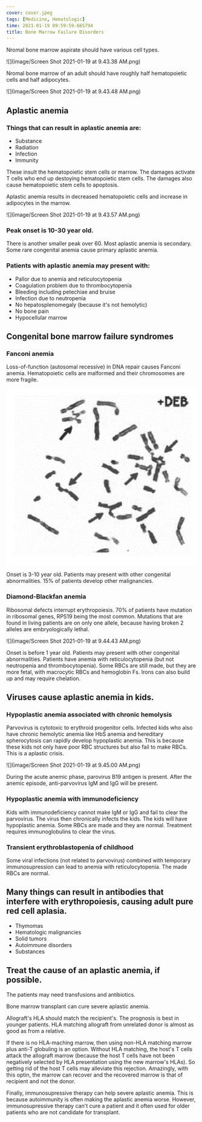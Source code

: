 ```yaml
---
cover: cover.jpeg
tags: [Medicine, Hematologic]
time: 2021-01-19 09:59:59.665794
title: Bone Marrow Failure Disorders
---
```


Nromal bone marrow aspirate should have various cell types.

![](image/Screen Shot 2021-01-19 at 9.43.38 AM.png)

Nromal bone marrow of an adult should have roughly half hematopoietic cells and half adipocytes.

![](image/Screen Shot 2021-01-19 at 9.43.48 AM.png)

## Aplastic anemia

### Things that can result in aplastic anemia are:

- Substance
- Radiation
- Infection
- Immunity

These insult the hematopoietic stem cells or marrow.
The damages activate T cells who end up destoying hematopoietic stem cells.
The damages also cause hematopoietic stem cells to apoptosis.

Aplastic anemia results in decreased hematopoietic cells and increase in adipocytes in the marrow.

![](image/Screen Shot 2021-01-19 at 9.43.57 AM.png)

### Peak onset is 10-30 year old.

There is another smaller peak over 60.
Most aplastic anemia is secondary.
Some rare congenital anemia cause primary aplastic anemia.

### Patients with aplastic anemia may present with:

- Pallor due to anemia and reticulocytopenia
- Coagulation problem due to thrombocytopenia
- Bleeding including petechiae and bruise
- Infection due to neutropenia
- No hepatosplenomegaly (because it's not hemolytic)
- No bone pain
- Hypocellular marrow

## Congenital bone marrow failure syndromes

### Fanconi anemia

Loss-of-function (autosomal recessive) in DNA repair causes Fanconi anemia.
Hematopoietic cells are malformed and their chromosomes are more fragile.

![](image/fa.png)

Onset is 3-10 year old.
Patients may present with other congenital abnormalities.
15% of patients develop other malignancies.

### Diamond-Blackfan anemia

Ribosomal defects interrupt erythropoiesis.
70% of patients have mutation in ribosomal genes, RPS19 being the most common.
Mutations that are found in living patients are on only one allele, because having broken 2 alleles are embryologically lethal.

![](image/Screen Shot 2021-01-19 at 9.44.43 AM.png)

Onset is before 1 year old.
Patients may present with other congenital abnormalities.
Patients have anemia with reticulocytopenia (but not neutropenia and thrombocytopenia).
Some RBCs are still made, but they are more fetal, with macrocytic RBCs and hemoglobin Fs.
Irons can also build up and may require chelation.

## Viruses cause aplastic anemia in kids.

### Hypoplastic anemia associated with chronic hemolysis

Parvovirus is cytotoxic to erythroid progenitor cells.
Infected kids who also have chronic hemolytic anemia like HbS anemia and hereditary spherocytosis can rapidly develop hypoplastic anemia.
This is because these kids not only have poor RBC structures but also fail to make RBCs.
This is a aplastic crisis.

![](image/Screen Shot 2021-01-19 at 9.45.00 AM.png)

During the acute anemic phase, parovirus B19 antigen is present.
After the anemic episode, anti-parvovirus IgM and IgG will be present.

### Hypoplastic anemia with immunodeficiency

Kids with immunodeficiency cannot make IgM or IgG and fail to clear the parvovirus.
The virus then chronically infects the kids.
The kids will have hypoplastic anemia.
Some RBCs are made and they are normal.
Treatment requires immunoglobulins to clear the virus.

### Transient erythroblastopenia of childhood

Some viral infections (not related to parvovirus) combined with temporary immunosupression can lead to anemia with reticulocytopenia.
The made RBCs are normal.

## Many things can result in antibodies that interfere with erythropoiesis, causing adult pure red cell aplasia.

- Thymomas
- Hematologic malignancies
- Solid tumors
- Autoimmune disorders
- Substances

## Treat the cause of an aplastic anemia, if possible.

The patients may need transfusions and antibiotics.

Bone marrow transplant can cure severe aplastic anemia.

Allograft's HLA should match the recipient's.
The prognosis is best in younger patients.
HLA matching allograft from unrelated donor is almost as good as from a relative.

If there is no HLA-maching marrow, then using non-HLA matching marrow plus anti-T globuling is an option.
Without HLA matching, the host's T cells attack the allograft marrow (because the host T cells have not been negatively selected by HLA presentation using the new marrow's HLAs).
So getting rid of the host T cells may alleviate this rejection.
Amazingly, with this optin, the marrow can recover and the recovered marrow is that of recipient and not the donor.

Finally, immunosupressive therapy can help severe aplastic anemia.
This is because autoimmunity is often making the aplastic anemia worse.
However, immunosupressive therapy can't cure a patient and it often used for older patients who are not candidate for transplant.
